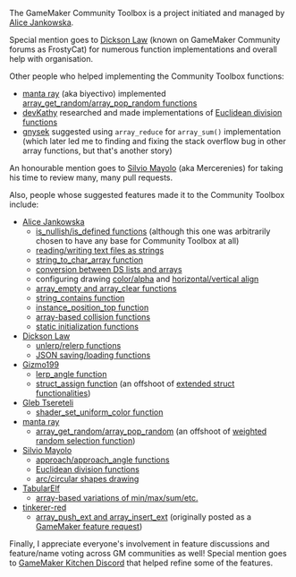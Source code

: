 The GameMaker Community Toolbox is a project initiated and managed by [Alice Jankowska](https://github.com/Alphish).

Special mention goes to [Dickson Law](https://github.com/dicksonlaw583) (known on GameMaker Community forums as FrostyCat) for numerous function implementations and overall help with organisation.

Other people who helped implementing the Community Toolbox functions:
- [manta ray](https://github.com/biyectivo) (aka biyectivo) implemented [array_get_random/array_pop_random functions](https://github.com/Alphish/gm-community-toolbox/issues/26)
- [devKathy](https://github.com/devKathy) researched and made implementations of [Euclidean division functions](https://github.com/Alphish/gm-community-toolbox/issues/4)
- [gnysek](https://github.com/gnysek) suggested using `array_reduce` for `array_sum()` implementation (which later led me to finding and fixing the stack overflow bug in other array functions, but that's another story)

An honourable mention goes to [Silvio Mayolo](https://github.com/Mercerenies) (aka Mercerenies) for taking his time to review many, many pull requests.

Also, people whose suggested features made it to the Community Toolbox include:
- [Alice Jankowska](https://github.com/Alphish)
    - [is_nullish/is_defined functions](https://github.com/Alphish/gm-community-toolbox/issues/1) (although this one was arbitrarily chosen to have any base for Community Toolbox at all)
    - [reading/writing text files as strings](https://github.com/Alphish/gm-community-toolbox/issues/10)
    - [string_to_char_array function](https://github.com/Alphish/gm-community-toolbox/issues/47)
    - [conversion between DS lists and arrays](https://github.com/Alphish/gm-community-toolbox/issues/45)
    - configuring drawing [color/alpha](https://github.com/Alphish/gm-community-toolbox/issues/42) and [horizontal/vertical align](https://github.com/Alphish/gm-community-toolbox/issues/43)
    - [array_empty and array_clear functions](https://github.com/Alphish/gm-community-toolbox/issues/44)
    - [string_contains function](https://github.com/Alphish/gm-community-toolbox/issues/66)
    - [instance_position_top function](https://github.com/Alphish/gm-community-toolbox/issues/46)
    - [array-based collision functions](https://github.com/Alphish/gm-community-toolbox/issues/76)
    - [static initialization functions](https://github.com/Alphish/gm-community-toolbox/issues/62)
- [Dickson Law](https://github.com/dicksonlaw583)
    - [unlerp/relerp functions](https://github.com/Alphish/gm-community-toolbox/issues/8)
    - [JSON saving/loading functions](https://github.com/Alphish/gm-community-toolbox/issues/9)
- [Gizmo199](https://github.com/Gizmo199)
    - [lerp_angle function](https://github.com/Alphish/gm-community-toolbox/issues/15)
    - [struct_assign function](https://github.com/Alphish/gm-community-toolbox/issues/40) (an offshoot of [extended struct functionalities](https://github.com/Alphish/gm-community-toolbox/issues/14))
- [Gleb Tsereteli](https://github.com/glebtsereteli)
    - [shader_set_uniform_color function](https://github.com/Alphish/gm-community-toolbox/issues/22)
- [manta ray](https://github.com/biyectivo)
    - [array_get_random/array_pop_random](https://github.com/Alphish/gm-community-toolbox/issues/26) (an offshoot of [weighted random selection function](https://github.com/Alphish/gm-community-toolbox/issues/13))
- [Silvio Mayolo](https://github.com/Mercerenies)
    - [approach/approach_angle functions](https://github.com/Alphish/gm-community-toolbox/issues/3)
    - [Euclidean division functions](https://github.com/Alphish/gm-community-toolbox/issues/4)
    - [arc/circular shapes drawing](https://github.com/Alphish/gm-community-toolbox/issues/5)
- [TabularElf](https://github.com/tabularelf)
    - [array-based variations of min/max/sum/etc.](https://github.com/Alphish/gm-community-toolbox/issues/17)
- [tinkerer-red](https://github.com/tinkerer-red)
    - [array_push_ext and array_insert_ext](https://github.com/Alphish/gm-community-toolbox/issues/71) (originally posted as a [GameMaker feature request](https://github.com/YoYoGames/GameMaker-Bugs/issues/6170))

Finally, I appreciate everyone's involvement in feature discussions and feature/name voting across GM communities as well! Special mention goes to [GameMaker Kitchen Discord](https://discord.com/invite/bzXzzC38VN) that helped refine some of the features.
